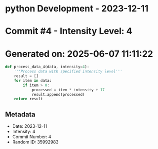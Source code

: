 ﻿# python Development - 2023-12-11
# Commit #4 - Intensity Level: 4
# Generated on: 2025-06-07 11:11:22
```python
def process_data_4(data, intensity=4):
    '''Process data with specified intensity level'''
    result = []
    for item in data:
        if item > 0:
            processed = item * intensity + 17
            result.append(processed)
    return result
```
## Metadata
- Date: 2023-12-11
- Intensity: 4
- Commit Number: 4
- Random ID: 35992983
